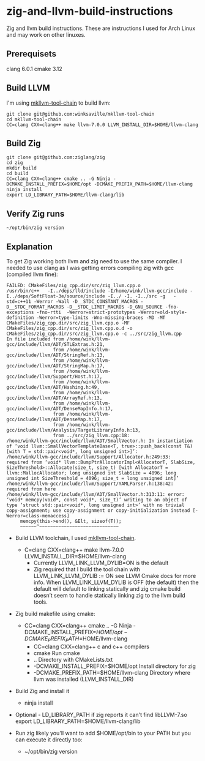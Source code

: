 # zig-and-llvm-build-instructions

Zig and llvm build instructions. These are instructions
I used for Arch Linux and may work on other linuxes.

## Prerequisets
clang 6.0.1
cmake 3.12

## Build LLVM 
I'm using [mkllvm-tool-chain](https://github.com/winksaville/mkllvm-tool-chain) to build llvm:
```
git clone git@github.com:winksaville/mkllvm-tool-chain
cd mkllvm-tool-chain
CC=clang CXX=clang++ make llvm-7.0.0 LLVM_INSTALL_DIR=$HOME/llvm-clang
```
## Build Zig
```
git clone git@github.com:ziglang/zig
cd zig
mkdir build
cd build
CC=clang CXX=clang++ cmake .. -G Ninja -DCMAKE_INSTALL_PREFIX=$HOME/opt -DCMAKE_PREFIX_PATH=$HOME/llvm-clang
ninja install
export LD_LIBRARY_PATH=$HOME/llvm-clang/lib
```
## Verify Zig runs
```
~/opt/bin/zig version
```
## Explanation
To get Zig working both llvm and zig need to use the same compiler. I needed to use clang as I was getting errors compiling zig with gcc (compiled llvm fine):
```
FAILED: CMakeFiles/zig_cpp.dir/src/zig_llvm.cpp.o 
/usr/bin/c++   -I../deps/lld/include -I/home/wink/llvm-gcc/include -I../deps/SoftFloat-3e/source/include -I../ -I. -I../src -g   -std=c++11 -Werror -Wall -D__STDC_CONSTANT_MACROS -D__STDC_FORMAT_MACROS -D__STDC_LIMIT_MACROS -D_GNU_SOURCE -fno-exceptions -fno-rtti  -Werror=strict-prototypes -Werror=old-style-definition -Werror=type-limits -Wno-missing-braces -MD -MT CMakeFiles/zig_cpp.dir/src/zig_llvm.cpp.o -MF CMakeFiles/zig_cpp.dir/src/zig_llvm.cpp.o.d -o CMakeFiles/zig_cpp.dir/src/zig_llvm.cpp.o -c ../src/zig_llvm.cpp
In file included from /home/wink/llvm-gcc/include/llvm/ADT/STLExtras.h:21,
                 from /home/wink/llvm-gcc/include/llvm/ADT/StringRef.h:13,
                 from /home/wink/llvm-gcc/include/llvm/ADT/StringMap.h:17,
                 from /home/wink/llvm-gcc/include/llvm/Support/Host.h:17,
                 from /home/wink/llvm-gcc/include/llvm/ADT/Hashing.h:49,
                 from /home/wink/llvm-gcc/include/llvm/ADT/ArrayRef.h:13,
                 from /home/wink/llvm-gcc/include/llvm/ADT/DenseMapInfo.h:17,
                 from /home/wink/llvm-gcc/include/llvm/ADT/DenseMap.h:17,
                 from /home/wink/llvm-gcc/include/llvm/Analysis/TargetLibraryInfo.h:13,
                 from ../src/zig_llvm.cpp:18:
/home/wink/llvm-gcc/include/llvm/ADT/SmallVector.h: In instantiation of ‘void llvm::SmallVectorTemplateBase<T, true>::push_back(const T&) [with T = std::pair<void*, long unsigned int>]’:
/home/wink/llvm-gcc/include/llvm/Support/Allocator.h:249:33:   required from ‘void* llvm::BumpPtrAllocatorImpl<AllocatorT, SlabSize, SizeThreshold>::Allocate(size_t, size_t) [with AllocatorT = llvm::MallocAllocator; long unsigned int SlabSize = 4096; long unsigned int SizeThreshold = 4096; size_t = long unsigned int]’
/home/wink/llvm-gcc/include/llvm/Support/YAMLParser.h:138:42:   required from here
/home/wink/llvm-gcc/include/llvm/ADT/SmallVector.h:313:11: error: ‘void* memcpy(void*, const void*, size_t)’ writing to an object of type ‘struct std::pair<void*, long unsigned int>’ with no trivial copy-assignment; use copy-assignment or copy-initialization instead [-Werror=class-memaccess]
     memcpy(this->end(), &Elt, sizeof(T));
     ~~~~~~^~~~~~~~~~~~~~~~~~~~~~~~~~~~~~
```
* Build LLVM toolchain, I used [mkllvm-tool-chain](https://github.com/winksaville/mkllvm-tool-chain).
  * C=clang CXX=clang++ make llvm-7.0.0 LLVM_INSTALL_DIR=$HOME/llvm-clang
    * Currently LLVM_LINK_LLVM_DYLIB=ON is the default
    * Zig required that I build the tool chain with LLVM_LINK_LLVM_DYLIB := ON see LLVM Cmake docs for more info. When LLVM_LINK_LLVM_DYLIB is OFF (the default) then the default  will default to linking statically and zig cmake build doesn’t seem to handle statically linking zig to the llvm build tools.

* Zig build makefile using cmake:
  * CC=clang CXX=clang++ cmake .. -G Ninja -DCMAKE_INSTALL_PREFIX=$HOME/opt -DCMAKE_PREFIX_PATH=$HOME/llvm-clang
    * CC=clang CXX=clang++				c and c++ compilers
    * cmake 							Run cmake
    * .. 							Directory with CMakeLists.txt
    * -DCMAKE_INSTALL_PREFIX=$HOME/opt		Install directory for zig
    * -DCMAKE_PREFIX_PATH=$HOME/llvm-clang	Directory where llvm was installed (LLVM_INSTALL_DIR)
* Build Zig and install it
  * ninja install
* Optional - LD_LIBRARY_PATH if zig reports it can't find libLLVM-7.so
  export LD_LIBRARY_PATH=$HOME/llvm-clang/lib
* Run zig likely you'll want to add $HOME/opt/bin to your PATH but you can execute it directly too:
  * ~/opt/bin/zig version
